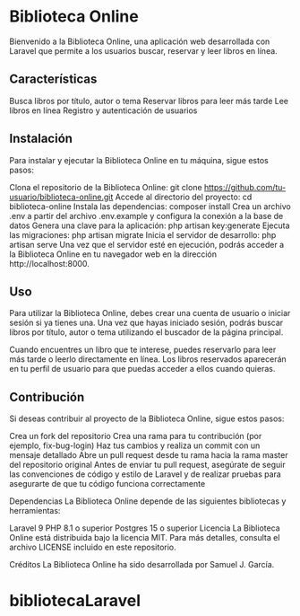 <h1>Biblioteca Online</h1>
Bienvenido a la Biblioteca Online, una aplicación web desarrollada con Laravel que permite a los usuarios buscar, reservar y leer libros en línea.

<h2>Características</h2>
Busca libros por título, autor o tema
Reservar libros para leer más tarde
Lee libros en línea
Registro y autenticación de usuarios

<h2>Instalación</h2>
Para instalar y ejecutar la Biblioteca Online en tu máquina, sigue estos pasos:

Clona el repositorio de la Biblioteca Online: git clone https://github.com/tu-usuario/biblioteca-online.git
Accede al directorio del proyecto: cd biblioteca-online
Instala las dependencias: composer install
Crea un archivo .env a partir del archivo .env.example y configura la conexión a la base de datos
Genera una clave para la aplicación: php artisan key:generate
Ejecuta las migraciones: php artisan migrate
Inicia el servidor de desarrollo: php artisan serve
Una vez que el servidor esté en ejecución, podrás acceder a la Biblioteca Online en tu navegador web en la dirección http://localhost:8000.

<h2>Uso</h2>
Para utilizar la Biblioteca Online, debes crear una cuenta de usuario o iniciar sesión si ya tienes una. Una vez que hayas iniciado sesión, podrás buscar libros por título, autor o tema utilizando el buscador de la página principal.

Cuando encuentres un libro que te interese, puedes reservarlo para leer más tarde o leerlo directamente en línea. Los libros reservados aparecerán en tu perfil de usuario para que puedas acceder a ellos cuando quieras.

<h2>Contribución</h2>
Si deseas contribuir al proyecto de la Biblioteca Online, sigue estos pasos:

Crea un fork del repositorio
Crea una rama para tu contribución (por ejemplo, fix-bug-login)
Haz tus cambios y realiza un commit con un mensaje detallado
Abre un pull request desde tu rama hacia la rama master del repositorio original
Antes de enviar tu pull request, asegúrate de seguir las convenciones de código y estilo de Laravel y de realizar pruebas para asegurarte de que tu código funciona correctamente

Dependencias
La Biblioteca Online depende de las siguientes bibliotecas y herramientas:

Laravel 9
PHP 8.1 o superior
Postgres 15 o superior
Licencia
La Biblioteca Online está distribuida bajo la licencia MIT. Para más detalles, consulta el archivo LICENSE incluido en este repositorio.

Créditos
La Biblioteca Online ha sido desarrollada por Samuel J. García.
# bibliotecaLaravel
